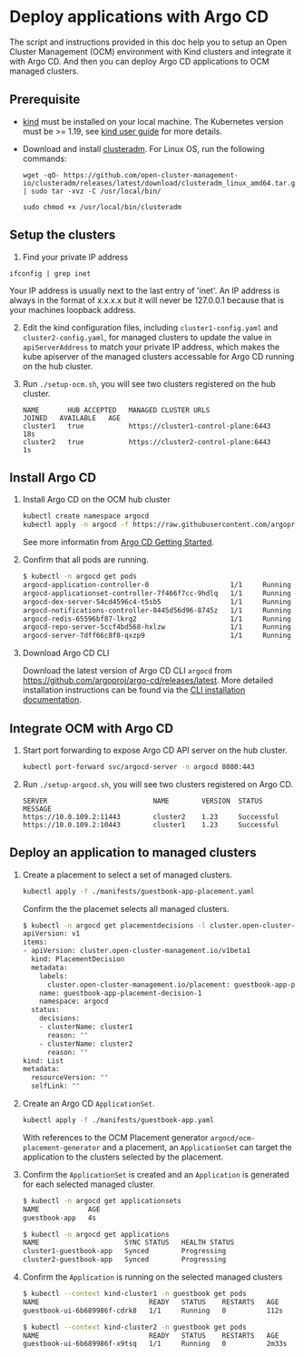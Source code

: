 # Deploy applications with Argo CD

The script and instructions provided in this doc help you to setup an Open Cluster Management (OCM) environment with Kind clusters and integrate it with Argo CD. And then you can deploy Argo CD applications to OCM managed clusters.

## Prerequisite

- [kind](https://kind.sigs.k8s.io) must be installed on your local machine. The Kubernetes version must be >= 1.19, see [kind user guide](https://kind.sigs.k8s.io/docs/user/quick-start/#creating-a-cluster) for more details.

- Download and install [clusteradm](https://github.com/open-cluster-management-io/clusteradm/releases). For Linux OS, run the following commands:

    ```
    wget -qO- https://github.com/open-cluster-management-io/clusteradm/releases/latest/download/clusteradm_linux_amd64.tar.gz | sudo tar -xvz -C /usr/local/bin/

    sudo chmod +x /usr/local/bin/clusteradm
    ```

## Setup the clusters

1. Find your private IP address

```shell
ifconfig | grep inet
```
Your IP address is usually next to the last entry of 'inet'. An IP address is always in the format of x.x.x.x but it will never be 127.0.0.1 because that is your machines loopback address. 

2. Edit the kind configuration files, including `cluster1-config.yaml` and `cluster2-config.yaml`, for managed clusters to update the value in `apiServerAddress` to match your private IP address, which makes the kube apiserver of the managed clusters accessable for Argo CD running on the hub cluster. 

3. Run `./setup-ocm.sh`, you will see two clusters registered on the hub cluster.

    ```
    NAME       HUB ACCEPTED   MANAGED CLUSTER URLS                  JOINED   AVAILABLE   AGE
    cluster1   true           https://cluster1-control-plane:6443                        18s
    cluster2   true           https://cluster2-control-plane:6443                        1s
    ```

## Install Argo CD

1. Install Argo CD on the OCM hub cluster

    ```bash
    kubectl create namespace argocd
    kubectl apply -n argocd -f https://raw.githubusercontent.com/argoproj/argo-cd/stable/manifests/install.yaml
    ```

    See more informatin from [Argo CD Getting Started](https://argo-cd.readthedocs.io/en/stable/getting_started/).

2. Confirm that all pods are running.

    ```bash
    $ kubectl -n argocd get pods
    argocd-application-controller-0                    1/1     Running        0          22s
    argocd-applicationset-controller-7f466f7cc-9hdlq   1/1     Running        0          22s
    argocd-dex-server-54cd4596c4-t5sb5                 1/1     Running        0          22s
    argocd-notifications-controller-8445d56d96-8745z   1/1     Running        0          22s
    argocd-redis-65596bf87-lkrg2                       1/1     Running        0          22s
    argocd-repo-server-5ccf4bd568-hxlzw                1/1     Running        0          22s
    argocd-server-7dff66c8f8-qxzp9                     1/1     Running        0          22s
    ```

3. Download Argo CD CLI

    Download the latest version of Argo CD CLI `argocd` from https://github.com/argoproj/argo-cd/releases/latest. More detailed installation instructions can be found via the [CLI installation documentation](https://argo-cd.readthedocs.io/en/stable/cli_installation/).

## Integrate OCM with Argo CD

1. Start port forwarding to expose Argo CD API server on the hub cluster.

    ```bash
    kubectl port-forward svc/argocd-server -n argocd 8080:443
    ```

2. Run `./setup-argocd.sh`, you will see two clusters registered on Argo CD.

    ```
    SERVER                          NAME        VERSION  STATUS      MESSAGE
    https://10.0.109.2:11443        cluster2    1.23     Successful  
    https://10.0.109.2:10443        cluster1    1.23     Successful 
    ```

## Deploy an application to managed clusters

1. Create a placement to select a set of managed clusters. 

    ```bash
    kubectl apply -f ./manifests/guestbook-app-placement.yaml
    ```

    Confirm the the placemet selects all managed clusters. 

    ```bash
    $ kubectl -n argocd get placementdecisions -l cluster.open-cluster-management.io/placement=guestbook-app-placement -o yaml
    apiVersion: v1
    items:
    - apiVersion: cluster.open-cluster-management.io/v1beta1
      kind: PlacementDecision
      metadata:
        labels:
          cluster.open-cluster-management.io/placement: guestbook-app-placement
        name: guestbook-app-placement-decision-1
        namespace: argocd
      status:
        decisions:
        - clusterName: cluster1
          reason: ""
        - clusterName: cluster2
          reason: ""
    kind: List
    metadata:
      resourceVersion: ""
      selfLink: ""
    ```

2. Create an Argo CD `ApplicationSet`.

    ```bash
    kubectl apply -f ./manifests/guestbook-app.yaml
    ```
    
    With references to the OCM Placement generator `argocd/ocm-placement-generator` and a placement, an `ApplicationSet` can target the application to the clusters selected by the placement.

3. Confirm the `ApplicationSet` is created and an `Application` is generated for each selected managed cluster.

    ```bash
    $ kubectl -n argocd get applicationsets
    NAME            AGE
    guestbook-app   4s

    $ kubectl -n argocd get applications
    NAME                     SYNC STATUS   HEALTH STATUS
    cluster1-guestbook-app   Synced        Progressing
    cluster2-guestbook-app   Synced        Progressing
    ```

4. Confirm the `Application` is running on the selected managed clusters

    ```bash
    $ kubectl --context kind-cluster1 -n guestbook get pods
    NAME                           READY   STATUS    RESTARTS   AGE
    guestbook-ui-6b689986f-cdrk8   1/1     Running   0          112s

    $ kubectl --context kind-cluster2 -n guestbook get pods
    NAME                           READY   STATUS    RESTARTS   AGE
    guestbook-ui-6b689986f-x9tsq   1/1     Running   0          2m33s
    ```
